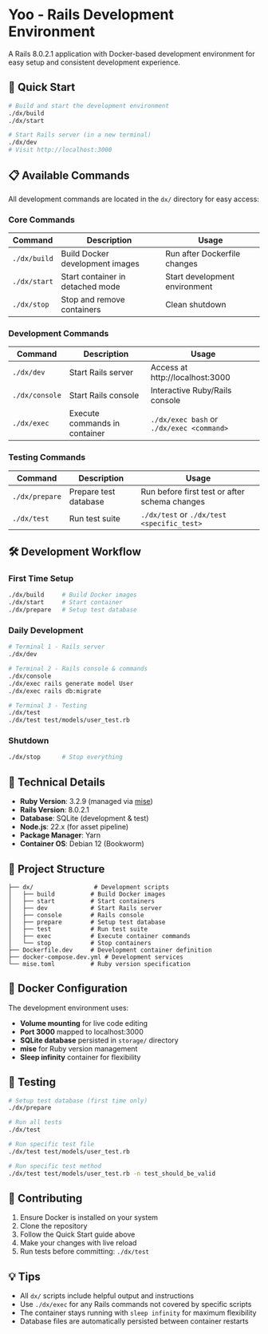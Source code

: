 # Yoo - Rails Development Environment

A Rails 8.0.2.1 application with Docker-based development environment for easy setup and consistent development experience.

## 🚀 Quick Start

```bash
# Build and start the development environment
./dx/build
./dx/start

# Start Rails server (in a new terminal)
./dx/dev
# Visit http://localhost:3000
```

## 📋 Available Commands

All development commands are located in the `dx/` directory for easy access:

### Core Commands

| Command | Description | Usage |
|---------|-------------|-------|
| `./dx/build` | Build Docker development images | Run after Dockerfile changes |
| `./dx/start` | Start container in detached mode | Start development environment |
| `./dx/stop` | Stop and remove containers | Clean shutdown |

### Development Commands

| Command | Description | Usage |
|---------|-------------|-------|
| `./dx/dev` | Start Rails server | Access at http://localhost:3000 |
| `./dx/console` | Start Rails console | Interactive Ruby/Rails console |
| `./dx/exec` | Execute commands in container | `./dx/exec bash` or `./dx/exec <command>` |

### Testing Commands

| Command | Description | Usage |
|---------|-------------|-------|
| `./dx/prepare` | Prepare test database | Run before first test or after schema changes |
| `./dx/test` | Run test suite | `./dx/test` or `./dx/test <specific_test>` |

## 🛠️ Development Workflow

### First Time Setup
```bash
./dx/build     # Build Docker images
./dx/start     # Start container
./dx/prepare   # Setup test database
```

### Daily Development
```bash
# Terminal 1 - Rails server
./dx/dev

# Terminal 2 - Rails console & commands
./dx/console
./dx/exec rails generate model User
./dx/exec rails db:migrate

# Terminal 3 - Testing
./dx/test
./dx/test test/models/user_test.rb
```

### Shutdown
```bash
./dx/stop      # Stop everything
```

## 🔧 Technical Details

* **Ruby Version**: 3.2.9 (managed via [mise](https://mise.jdx.dev/))
* **Rails Version**: 8.0.2.1
* **Database**: SQLite (development & test)
* **Node.js**: 22.x (for asset pipeline)
* **Package Manager**: Yarn
* **Container OS**: Debian 12 (Bookworm)

## 📂 Project Structure

```
├── dx/                 # Development scripts
│   ├── build          # Build Docker images
│   ├── start          # Start containers
│   ├── dev            # Start Rails server
│   ├── console        # Rails console
│   ├── prepare        # Setup test database
│   ├── test           # Run test suite
│   ├── exec           # Execute container commands
│   └── stop           # Stop containers
├── Dockerfile.dev     # Development container definition
├── docker-compose.dev.yml # Development services
└── mise.toml          # Ruby version specification
```

## 🐳 Docker Configuration

The development environment uses:
- **Volume mounting** for live code editing
- **Port 3000** mapped to localhost:3000  
- **SQLite database** persisted in `storage/` directory
- **mise** for Ruby version management
- **Sleep infinity** container for flexibility

## 🧪 Testing

```bash
# Setup test database (first time only)
./dx/prepare

# Run all tests
./dx/test

# Run specific test file
./dx/test test/models/user_test.rb

# Run specific test method
./dx/test test/models/user_test.rb -n test_should_be_valid
```

## 🤝 Contributing

1. Ensure Docker is installed on your system
2. Clone the repository
3. Follow the Quick Start guide above
4. Make your changes with live reload
5. Run tests before committing: `./dx/test`

## 💡 Tips

- All `dx/` scripts include helpful output and instructions
- Use `./dx/exec` for any Rails commands not covered by specific scripts
- The container stays running with `sleep infinity` for maximum flexibility
- Database files are automatically persisted between container restarts

